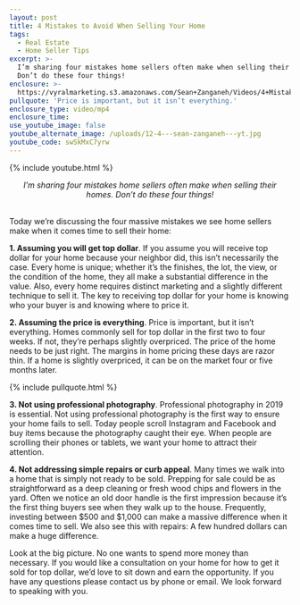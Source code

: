 ```yaml
---
layout: post
title: 4 Mistakes to Avoid When Selling Your Home
tags:
  - Real Estate
  - Home Seller Tips
excerpt: >-
  I’m sharing four mistakes home sellers often make when selling their homes.
  Don’t do these four things!
enclosure: >-
  https://vyralmarketing.s3.amazonaws.com/Sean+Zanganeh/Videos/4+Mistakes+to+Avoid+When+Selling+Your+Home.mp4
pullquote: 'Price is important, but it isn’t everything.'
enclosure_type: video/mp4
enclosure_time:
use_youtube_image: false
youtube_alternate_image: /uploads/12-4---sean-zanganeh---yt.jpg
youtube_code: swSkMxC7yrw
---
```


{% include youtube.html %}

<center><em>I&rsquo;m sharing four mistakes home sellers often make when selling their homes. Don&rsquo;t do these four things!</em></center>

<br>Today we’re discussing the four massive mistakes we see home sellers make when it comes time to sell their home:

**1\. Assuming you will get top dollar**. If you assume you will receive top dollar for your home because your neighbor did, this isn’t necessarily the case. Every home is unique; whether it’s the finishes, the lot, the view, or the condition of the home, they all make a substantial difference in the value. Also, every home requires distinct marketing and a slightly different technique to sell it. The key to receiving top dollar for your home is knowing who your buyer is and knowing where to price it.

**2\. Assuming the price is everything**. Price is important, but it isn’t everything. Homes commonly sell for top dollar in the first two to four weeks. If not, they’re perhaps slightly overpriced. The price of the home needs to be just right. The margins in home pricing these days are razor thin. If a home is slightly overpriced, it can be on the market four or five months later.

{% include pullquote.html %}

**3\. Not using professional photography**. Professional photography in 2019 is essential. Not using professional photography is the first way to ensure your home fails to sell. Today people scroll Instagram and Facebook and buy items because the photography caught their eye. When people are scrolling their phones or tablets, we want your home to attract their attention.

**4\. Not addressing simple repairs or curb appeal**. Many times we walk into a home that is simply not ready to be sold. Prepping for sale could be as straightforward as a deep cleaning or fresh wood chips and flowers in the yard. Often we notice an old door handle is the first impression because it’s the first thing buyers see when they walk up to the house. Frequently, investing between $500 and $1,000 can make a massive difference when it comes time to sell. We also see this with repairs: A few hundred dollars can make a huge difference.

Look at the big picture. No one wants to spend more money than necessary. If you would like a consultation on your home for how to get it sold for top dollar, we’d love to sit down and earn the opportunity. If you have any questions please contact us by phone or email. We look forward to speaking with you.